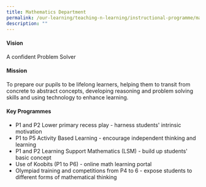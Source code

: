 ```yaml
---
title: Mathematics Department
permalink: /our-learning/teaching-n-learning/instructional-programme/mathematics-department/
description: ""
---
```

<h4><strong>Vision</strong></h4>
<p>A confident Problem Solver</p>
<h4><strong>Mission</strong></h4>
<p>To prepare our pupils to be lifelong learners, helping them to transit from concrete to abstract concepts, developing reasoning and problem solving skills and using technology to enhance learning.</p>
<h4><strong>Key Programmes</strong></h4>
<ul>
<li>P1 and P2 Lower primary recess play - harness students' intrinsic motivation</li>
<li>P1 to P5 Activity Based Learning - encourage independent thinking and learning</li>
<li>P1 and P2 Learning Support Mathematics (LSM) - build up students' basic concept</li>
<li>Use of Koobits (P1 to P6) - online math learning portal</li>
<li>Olympiad training and competitions from P4 to 6 - expose students to different forms of mathematical thinking</li>
</ul>